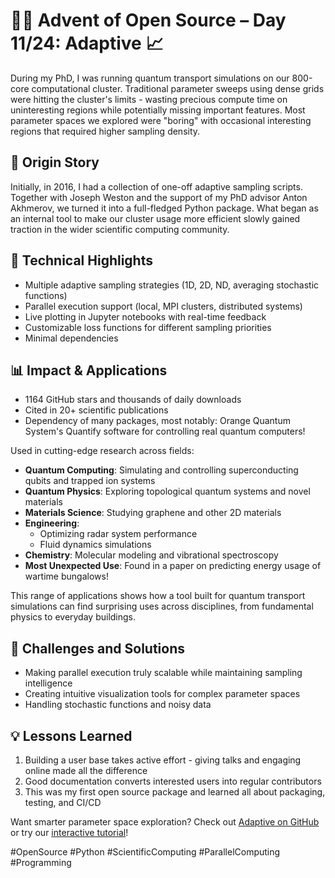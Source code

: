 # 🎄🎁 Advent of Open Source – Day 11/24: Adaptive 📈

During my PhD, I was running quantum transport simulations on our 800-core computational cluster. Traditional parameter sweeps using dense grids were hitting the cluster's limits - wasting precious compute time on uninteresting regions while potentially missing important features. Most parameter spaces we explored were "boring" with occasional interesting regions that required higher sampling density.

## 📖 Origin Story

Initially, in 2016, I had a collection of one-off adaptive sampling scripts. Together with Joseph Weston and the support of my PhD advisor Anton Akhmerov, we turned it into a full-fledged Python package. What began as an internal tool to make our cluster usage more efficient slowly gained traction in the wider scientific computing community.

## 🔧 Technical Highlights
* Multiple adaptive sampling strategies (1D, 2D, ND, averaging stochastic functions)
* Parallel execution support (local, MPI clusters, distributed systems)
* Live plotting in Jupyter notebooks with real-time feedback
* Customizable loss functions for different sampling priorities
* Minimal dependencies

## 📊 Impact & Applications
* 1164 GitHub stars and thousands of daily downloads
* Cited in 20+ scientific publications
* Dependency of many packages, most notably: Orange Quantum System's Quantify software for controlling real quantum computers!

Used in cutting-edge research across fields:
* **Quantum Computing**: Simulating and controlling superconducting qubits and trapped ion systems
* **Quantum Physics**: Exploring topological quantum systems and novel materials
* **Materials Science**: Studying graphene and other 2D materials
* **Engineering**:
  * Optimizing radar system performance
  * Fluid dynamics simulations
* **Chemistry**: Molecular modeling and vibrational spectroscopy
* **Most Unexpected Use**: Found in a paper on predicting energy usage of wartime bungalows!

This range of applications shows how a tool built for quantum transport simulations can find surprising uses across disciplines, from fundamental physics to everyday buildings.

## 🎯 Challenges and Solutions
* Making parallel execution truly scalable while maintaining sampling intelligence
* Creating intuitive visualization tools for complex parameter spaces
* Handling stochastic functions and noisy data

## 💡 Lessons Learned
1. Building a user base takes active effort - giving talks and engaging online made all the difference
2. Good documentation converts interested users into regular contributors
3. This was my first open source package and learned all about packaging, testing, and CI/CD

Want smarter parameter space exploration? Check out [Adaptive on GitHub](https://github.com/python-adaptive/adaptive) or try our [interactive tutorial](https://adaptive.readthedocs.io/en/latest/tutorial/tutorial.html)!

#OpenSource #Python #ScientificComputing #ParallelComputing #Programming